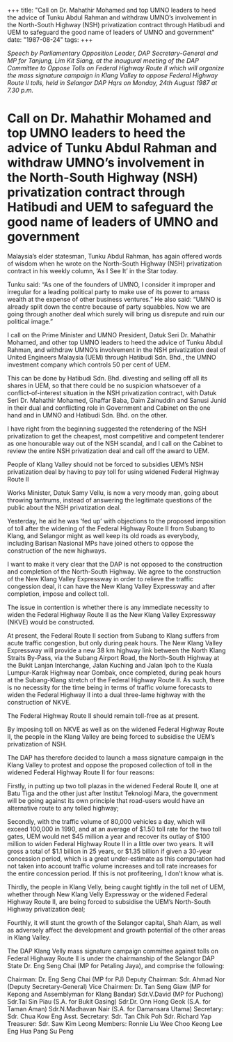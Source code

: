 +++ 
title: "Call on Dr. Mahathir Mohamed and top UMNO leaders to heed the advice of Tunku Abdul Rahman and withdraw UMNO’s involvement in the North-South Highway (NSH) privatization contract through Hatibudi and UEM to safeguard the good name of leaders of UMNO and government"
date: "1987-08-24"
tags:
+++

_Speech by Parliamentary Opposition Leader, DAP Secretary-General and MP for Tanjung, Lim Kit Siang, at the inaugural meeting of the DAP Committee to Oppose Tolls on Federal Highway Route II which will organize the mass signature campaign in Klang Valley to oppose Federal Highway Route II tolls, held in Selangor DAP Hqrs on Monday, 24th August 1987 at 7.30 p.m._

# Call on Dr. Mahathir Mohamed and top UMNO leaders to heed the advice of Tunku Abdul Rahman and withdraw UMNO’s involvement in the North-South Highway (NSH) privatization contract through Hatibudi and UEM to safeguard the good name of leaders of UMNO and government

Malaysia’s elder statesman, Tunku Abdul Rahman, has again offered words of wisdom when he wrote on the North-South Highway (NSH) privatization contract in his weekly column, ‘As I See It’ in the Star today.</u>

Tunku said: “As one of the founders of UMNO, I consider it improper and irregular for a leading political party to make use of its power to amass wealth at the expense of other business ventures.” He also said: “UMNO is already split down the centre because of party squabbles. Now we are going through another deal which surely will bring us disrepute and ruin our political image.”

I call on the Prime Minister and UMNO President, Datuk Seri Dr. Mahathir Mohamed, and other top UMNO leaders to heed the advice of Tunku Abdul Rahman, and withdraw UMNO’s involvement in the NSH privatization deal of United Engineers Malaysia (UEM) through Hatibudi Sdn. Bhd., the UMNO investment company which controls 50 per cent of UEM.

This can be done by Hatibudi Sdn. Bhd. divesting and selling off all its shares in UEM, so that there could be no suspicion whatsoever of a conflict-of-interest situation in the NSH privatization contract, with Datuk Seri Dr. Mahathir Mohamed, Ghaffar Baba, Daim Zainuddin and Sanusi Junid in their dual and conflicting role in Government and Cabinet on the one hand and in UMNO and Hatibudi Sdn. Bhd. on the other.

I have right from the beginning suggested the retendering of the NSH privatization to get the cheapest, most competitive and competent tenderer as one honourable way out of the NSH scandal, and I call on the Cabinet to review the entire NSH privatization deal and call off the award to UEM.

People of Klang Valley should not be forced to subsidies UEM’s NSH privatization deal by having to pay toll for using widened Federal Highway Route II

Works Minister, Datuk Samy Vellu, is now a very moody man, going about throwing tantrums, instead of answering the legitimate questions of the public about the NSH privatization deal.

Yesterday, he aid he was ‘fed up’ with objections to the proposed imposition of toll after the widening of the Federal Highway Route II from Subang to Klang, and Selangor might as well keep its old roads as everybody, including Barisan Nasional MPs have joined others to oppose the construction of the new highways.

I want to make it very clear that the DAP is not opposed to the construction and completion of the North-South Highway. We agree to the construction of the New Klang Valley Expressway in order to relieve the traffic congession deal, it can have the New Klang Valley Expressway and after completion, impose and collect toll.

The issue in contention is whether there is any immediate necessity to widen the Federal Highway Route II as the New Klang Valley Expressway (NKVE) would be constructed.

At present, the Federal Route II section from Subang to Klang suffers from acute traffic congestion, but only during peak hours. The New Klang Valley Expressway will provide a new 38 km highway link between the North Klang Straits By-Pass, via the Subang Airport Road, the North-South Highway at the Bukit Lanjan Interchange, Jalan Kuching and Jalan Ipoh to the Kuala Lumpur-Karak Highway near Gombak, once completed, during peak hours at the Subang-Klang stretch of the Federal Highway Route II. As such, there is no necessity for the time being in terms of traffic volume forecasts to widen the Federal Highway II into a dual three-lame highway with the construction of NKVE.

The Federal Highway Route II should remain toll-free as at present.

By imposing toll on NKVE as well as on the widened Federal Highway Route II, the people in the Klang Valley are being forced to subsidise the UEM’s privatization of NSH.

The DAP has therefore decided to launch a mass signature campaign in the Klang Valley to protest and oppose the proposed collection of toll in the widened Federal Highway Route II for four reasons:

Firstly, in putting up two toll plazas in the widened Federal Route II, one at Batu Tiga and the other just after Institut Teknologi Mara, the government will be going against its own principle that road-users would have an alternative route to any tolled highway;

Secondly, with the traffic volume of 80,000 vehicles a day, which will exceed 100,000 in 1990, and at an average of $1.50 toll rate for the two toll gates, UEM would net $45 million a year and recover its outlay of $100 million to widen Federal Highway Route II in a little over two years. It will gross a total of $1.1 billion in 25 years, or $1.35 billion if given a 30-year concession period, which is a great under-estimate as this computation had not taken into account traffic volume increases and toll rate increases for the entire concession period. If this is not profiteering, I don’t know what is.

Thirdly, the people in Klang Velly, being caught tightly in the toll net of UEM, whether through New Klang Velly Expressway or the widened Federal Highway Route II, are being forced to subsidise the UEM’s North-South Highway privatization deal;

Fourthly, it will stunt the growth of the Selangor capital, Shah Alam, as well as adversely affect the development and growth potential of the other areas in Klang Valley.

The DAP Klang Velly mass signature campaign committee against tolls on Federal Highway Route II is under the chairmanship of the Selangor DAP State Dr. Eng Seng Chai (MP for Petaling Jaya), and comprise the following:

Chairman: Dr. Eng Seng Chai (MP for PJ)
Deputy Chairman: Sdr. Ahmad Nor (Deputy Secretary-General)
Vice Chairmen: Dr. Tan Seng Giaw (MP for Kepong and Assemblyman for Klang Bandar)
			Sdr.V.David (MP for Puchong)
			Sdr.Tai Sin Piau (S.A. for Bukit Gasing)
			Sdr.Dr. Onn Hong Geok (S.A. for Taman Aman)
			Sdr.N.Madhavan Nair (S.A. for Damansara Utama)
Secretary: Sdr. Chua Kow Eng
Asst. Secretary: Sdr. Tan Chik Poh
			Sdr. Richard Yap
Treasurer: Sdr. Saw Kim Leong
Members: Ronnie Liu 
		   Wee Choo Keong
	  	   Lee Eng Hua 
	  	   Pang Su Peng 
 
